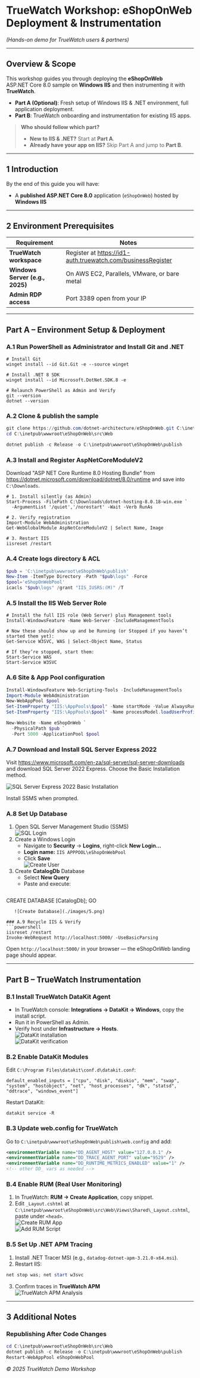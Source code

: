 # TrueWatch Workshop: eShopOnWeb Deployment & Instrumentation  
*(Hands-on demo for TrueWatch users & partners)*

---

## Overview & Scope  
This workshop guides you through deploying the **eShopOnWeb** ASP.NET Core 8.0 sample on **Windows IIS** and then instrumenting it with **TrueWatch**.  

- **Part A (Optional)**: Fresh setup of Windows IIS & .NET environment, full application deployment.  
- **Part B**: TrueWatch onboarding and instrumentation for existing IIS apps.  

> **Who should follow which part?**  
> - **New to IIS & .NET?** Start at **Part A**.  
> - **Already have your app on IIS?** Skip Part A and jump to **Part B**.  

---

## 1  Introduction  
By the end of this guide you will have:

* A **published ASP.NET Core 8.0** application (`eShopOnWeb`) hosted by **Windows IIS**  


---

## 2  Environment Prerequisites  

| Requirement                             | Notes                                                            |
|-----------------------------------------|------------------------------------------------------------------|
| **TrueWatch workspace**                 | Register at https://id1-auth.truewatch.com/businessRegister      |
| **Windows Server (e.g., 2025)**                 | On AWS EC2, Parallels, VMware, or bare metal                    |
| **Admin RDP access**                    | Port 3389 open from your IP                                      |

---

## Part A – Environment Setup & Deployment

### A.1 Run PowerShell as Administrator and Install Git and .NET  
```
# Install Git 
winget install --id Git.Git -e --source winget

# Install .NET 8 SDK
winget install --id Microsoft.DotNet.SDK.8 -e

# Relaunch PowerShell as Admin and Verify
git --version
dotnet --version
```

### A.2 Clone & publish the sample  
```powershell
git clone https://github.com/dotnet-architecture/eShopOnWeb.git C:\inetpub\wwwroot\eShopOnWeb
cd C:\inetpub\wwwroot\eShopOnWeb\src\Web

dotnet publish -c Release -o C:\inetpub\wwwroot\eShopOnWeb\publish
```

### A.3 Install and Register AspNetCoreModuleV2  
Download "ASP NET Core Runtime 8.0 Hosting Bundle" from https://dotnet.microsoft.com/download/dotnet/8.0/runtime and save into `C:\Downloads`.

```
# 1. Install silently (as Admin)
Start-Process -FilePath C:\Downloads\dotnet-hosting-8.0.18-win.exe `
  -ArgumentList '/quiet','/norestart' -Wait -Verb RunAs

# 2. Verify registration
Import-Module WebAdministration
Get-WebGlobalModule AspNetCoreModuleV2 | Select Name, Image

# 3. Restart IIS
iisreset /restart
```

### A.4 Create logs directory & ACL  
```powershell
$pub = 'C:\inetpub\wwwroot\eShopOnWeb\publish'
New-Item -ItemType Directory -Path "$pub\logs" -Force
$pool='eShopOnWebPool'
icacls "$pub\logs" /grant "IIS_IUSRS:(M)" /T
```

### A.5 Install the IIS Web Server Role  
```
# Install the full IIS role (Web Server) plus Management tools
Install-WindowsFeature -Name Web-Server -IncludeManagementTools

# Now these should show up and be Running (or Stopped if you haven’t started them yet):
Get-Service W3SVC, WAS | Select-Object Name, Status

# If they’re stopped, start them:
Start-Service WAS
Start-Service W3SVC
```

### A.6 Site & App Pool configuration  
```powershell
Install-WindowsFeature Web-Scripting-Tools -IncludeManagementTools
Import-Module WebAdministration
New-WebAppPool $pool
Set-ItemProperty "IIS:\AppPools\$pool" -Name startMode -Value AlwaysRunning
Set-ItemProperty "IIS:\AppPools\$pool" -Name processModel.loadUserProfile -Value True

New-Website -Name eShopOnWeb `
  -PhysicalPath $pub `
  -Port 5000 -ApplicationPool $pool
```

### A.7 Download and Install SQL Server Express 2022  
Visit https://www.microsoft.com/en-za/sql-server/sql-server-downloads and download SQL Server 2022 Express. Choose the Basic Installation method.

![SQL Server Express 2022 Basic Installation](./images/1.png)

Install SSMS when prompted.

### A.8 Set Up Database  
1. Open SQL Server Management Studio (SSMS)  
   ![SQL Login](./images/3.png)  
2. Create a Windows Login  
   - Navigate to **Security** → **Logins**, right-click **New Login…**  
   - **Login name:** `IIS APPPOOL\eShopOnWebPool`  
   - Click **Save**  
   ![Create User](./images/4.png)  
3. Create **CatalogDb** Database  
   - Select **New Query**  
   - Paste and execute:  
     ```sql
CREATE DATABASE [CatalogDb];
GO
```  
   ![Create Database](./images/5.png)

### A.9 Recycle IIS & Verify  
```powershell
iisreset /restart
Invoke-WebRequest http://localhost:5000/ -UseBasicParsing
```
Open `http://localhost:5000/` in your browser — the eShopOnWeb landing page should appear.

---

## Part B – TrueWatch Instrumentation

### B.1 Install TrueWatch DataKit Agent  
- In TrueWatch console: **Integrations → DataKit → Windows**, copy the install script.  
- Run it in PowerShell as Admin.  
- Verify host under **Infrastructure → Hosts**.  
![DataKit installation](./images/2.png)  
![DataKit verification](./images/11.png)

### B.2 Enable DataKit Modules  
Edit `C:\Program Files\datakit\conf.d\datakit.conf`:  
```
default_enabled_inputs = ["cpu", "disk", "diskio", "mem", "swap", "system", "hostobject", "net", "host_processes", "dk", "statsd", "ddtrace", "windows_event"]
```
Restart DataKit:  
```
datakit service -R
```

### B.3 Update web.config for TrueWatch  
Go to `C:\inetpub\wwwroot\eShopOnWeb\publish\web.config` and add:
```xml
<environmentVariable name="DD_AGENT_HOST" value="127.0.0.1" />
<environmentVariable name="DD_TRACE_AGENT_PORT" value="9529" />
<environmentVariable name="DD_RUNTIME_METRICS_ENABLED" value="1" />
<!-- other DD_ vars as needed -->
```

### B.4 Enable RUM (Real User Monitoring)  
1. In TrueWatch: **RUM → Create Application**, copy snippet.  
2. Edit `_Layout.cshtml` at `C:\inetpub\wwwroot\eShopOnWeb\src\Web\Views\Shared\_Layout.cshtml`, paste under `<head>`.  
![Create RUM App](./images/7.png)  
![Add RUM Script](./images/8.png)

### B.5 Set Up .NET APM Tracing  
1. Install .NET Tracer MSI (e.g., `datadog-dotnet-apm-3.21.0-x64.msi`).  
2. Restart IIS:
```powershell
net stop was; net start w3svc
```  
3. Confirm traces in **TrueWatch APM**  
![TrueWatch APM Analysis](./images/10.png)

---


## 3  Additional Notes

### Republishing After Code Changes  
```powershell
cd C:\inetpub\wwwroot\eShopOnWeb\src\Web
dotnet publish -c Release -o C:\inetpub\wwwroot\eShopOnWeb\publish
Restart-WebAppPool eShopOnWebPool
```

*© 2025 TrueWatch Demo Workshop*